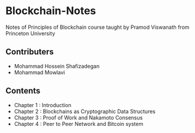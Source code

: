 # Blockchain-Notes
Notes of Principles of Blockchain course taught by Pramod Viswanath from Princeton University

## Contributers
- Mohammad Hossein Shafizadegan
- Mohammad Mowlavi

## Contents
- Chapter 1 : Introduction
- Chapter 2 : Blockchains as Cryptographic Data Structures
- Chapter 3 : Proof of Work and Nakamoto Consensus
- Chapter 4 : Peer to Peer Network and Bitcoin system
